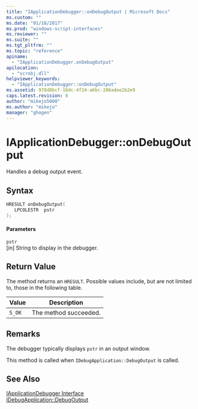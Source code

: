 ```yaml
---
title: "IApplicationDebugger::onDebugOutput | Microsoft Docs"
ms.custom: ""
ms.date: "01/18/2017"
ms.prod: "windows-script-interfaces"
ms.reviewer: ""
ms.suite: ""
ms.tgt_pltfrm: ""
ms.topic: "reference"
apiname: 
  - "IApplicationDebugger.onDebugOutput"
apilocation: 
  - "scrobj.dll"
helpviewer_keywords: 
  - "IApplicationDebugger::onDebugOutput"
ms.assetid: 978d8bcf-16dc-4f24-a6bc-206adee2b2e9
caps.latest.revision: 8
author: "mikejo5000"
ms.author: "mikejo"
manager: "ghogen"
---
```

# IApplicationDebugger::onDebugOutput
Handles a debug output event.  
  
## Syntax  
  
```cpp
HRESULT onDebugOutput(  
   LPCOLESTR  pstr  
);  
```  
  
#### Parameters  
 `pstr`  
 [in] String to display in the debugger.  
  
## Return Value  
 The method returns an `HRESULT`. Possible values include, but are not limited to, those in the following table.  
  
|Value|Description|  
|-----------|-----------------|  
|`S_OK`|The method succeeded.|  
  
## Remarks  
 The debugger typically displays `pstr` in an output window.  
  
 This method is called when `IDebugApplication::DebugOutput` is called.  
  
## See Also  
 [IApplicationDebugger Interface](../../winscript/reference/iapplicationdebugger-interface.md)   
 [IDebugApplication::DebugOutput](../../winscript/reference/idebugapplication-debugoutput.md)